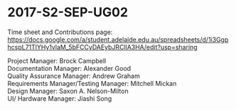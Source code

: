 # 2017-S2-SEP-UG02

Time sheet and Contributions page:
https://docs.google.com/a/student.adelaide.edu.au/spreadsheets/d/1i3GgphcspL71TlYHy1vlaM_5bFCCyDAEybJRCllA3HA/edit?usp=sharing

Project Manager: Brock Campbell   
Documentation Manager: Alexander Good  
Quality Assurance Manager: Andrew Graham  
Requirements Manager/Testing Manager: Mitchell Mickan  
Design Manager: Saxon A. Nelson-Milton  
UI/ Hardware Manager: Jiashi Song  